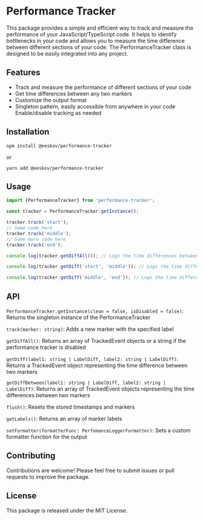 # Performance Tracker

This package provides a simple and efficient way to track and measure the performance of your JavaScript/TypeScript code. It helps to identify bottlenecks in your code and allows you to measure the time difference between different sections of your code. The PerformanceTracker class is designed to be easily integrated into any project.

## Features

- Track and measure the performance of different sections of your code
- Get time differences between any two markers
- Customize the output format
- Singleton pattern, easily accessible from anywhere in your code
  Enable/disable tracking as needed

## Installation

```
npm install @eeskov/performance-tracker
```

or

```
yarn add @eeskov/performance-tracker
```

## Usage

```ts
import {PerformanceTracker} from 'performance-tracker';

const tracker = PerformanceTracker.getInstance();

tracker.track('start');
// Some code here
tracker.track('middle');
// Some more code here
tracker.track('end');

console.log(tracker.getDiffAll()); // Logs the time differences between all tracked markers

console.log(tracker.getDiff('start', 'middle')); // Logs the time difference between 'start' and 'middle' markers

console.log(tracker.getDiff('middle', 'end')); // Logs the time difference between 'middle' and 'end' markers
```

## API

`PerformanceTracker.getInstance(clean = false, isDisabled = false)`: Returns the singleton instance of the PerformanceTracker

`track(marker: string)`: Adds a new marker with the specified label

`getDiffAll()`: Returns an array of TrackedEvent objects or a string if the performance tracker is disabled

`getDiff(label1: string | LabelDiff, label2: string | LabelDiff)`: Returns a TrackedEvent object representing the time difference between two markers

`getDiffBetween(label1: string | LabelDiff, label2: string | LabelDiff)`: Returns an array of TrackedEvent objects representing the time differences between two markers

`flush()`: Resets the stored timestamps and markers

`getLabels()`: Returns an array of marker labels

`setFormatter(formatterFunc: PerfomanceLoggerFormatter)`: Sets a custom formatter function for the output

## Contributing

Contributions are welcome! Please feel free to submit issues or pull requests to improve the package.

## License

This package is released under the MIT License.
